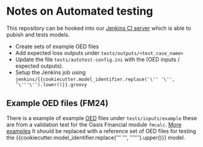 Notes on Automated testing
==========================
This repository can be hooked into our [Jenkins CI server](https://ci.oasislmfdev.org/) which is able to pubish and tests models.

* Create sets of example OED files
* Add expected loss outputs under `tests/outputs/<test_case_name>`
* Update the file `tests/autotest-config.ini` with the (OED inputs / expected outputs).
* Setup the Jenkins job using `jenkins/{{cookiecutter.model_identifier.replace('\'' '\'', '\'''\'').lower()}}.groovy`

## Example OED files (FM24)
There is a  example of example [OED](https://github.com/Simplitium/OED) files under `tests/inputs/example` these are from a validation test for the Oasis Financial module `fmcalc`. [More examples](https://github.com/OasisLMF/OasisLMF/tree/master/validation/examples/)
It should be replaced with a reference set of OED files for testing the {{cookiecutter.model_identifier.replace('\'' '\'', '\'''\'').upper()}} model. 
